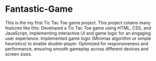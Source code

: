 # Fantastic-Game
This is the my first Tic Tac Toe  game project.
This project cotains many features like this:
Developed a Tic Tac Toe game using HTML, CSS, and JavaScript, implementing interactive UI and game logic for an engaging user experience.
Implemented game logic  (Minimax algorithm or simple heuristics) to enable double-player.
Optimized for responsiveness and performance, ensuring smooth gameplay across different devices and screen sizes.
